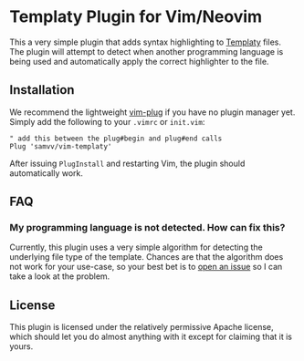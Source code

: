 Templaty Plugin for Vim/Neovim
==============================

This a very simple plugin that adds syntax highlighting to [Templaty][1] files.
The plugin will attempt to detect when another programming language is being
used and automatically apply the correct highlighter to the file.

## Installation

We recommend the lightweight [vim-plug][2] if you have no plugin manager yet.
Simply add the following to your `.vimrc` or `init.vim`:

```vim
" add this between the plug#begin and plug#end calls
Plug 'samvv/vim-templaty'
```

After issuing `PlugInstall` and restarting Vim, the plugin should automatically
work.

## FAQ

### My programming language is not detected. How can fix this?

Currently, this plugin uses a very simple algorithm for detecting the
underlying file type of the template. Chances are that the algorithm does not
work for your use-case, so your best bet is to [open an issue][3] so I can take
a look at the problem.

## License

This plugin is licensed under the relatively permissive Apache license, which should 
let you do almost anything with it except for claiming that it is yours.

[1]: https://github.com/samvv/Templaty
[2]: https://github.com/junegunn/vim-plug
[3]: https://github.com/samvv/vim-templaty/issues
